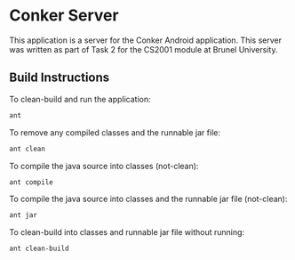 Conker Server
=============

This application is a server for the Conker Android application. This server was written as part of Task 2 for the CS2001 module at Brunel University. 

Build Instructions
------------------

To clean-build and run the application:

```bash
ant
```

To remove any compiled classes and the runnable jar file:

```bash
ant clean
```

To compile the java source into classes (not-clean):

```bash
ant compile
```

To compile the java source into classes and the runnable jar file (not-clean):

```bash
ant jar
```

To clean-build into classes and runnable jar file without running:

```bash
ant clean-build
```

